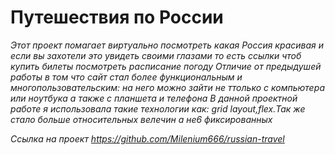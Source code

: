 # Путешествия по России

*Этот проект помагает виртуально посмотреть какая Россия красивая и если вы захотели это увидеть своими глазами то есть ссылки чтоб купить билеты посмотреть расписание погоду*
*Отличие от предыдушей работы в том что сайт стал более функциональным и многопользовательским: на него можно зайти не ттолько с компьютера или ноутбука а также с планшета и телефона*
*В данной проектной работе я использовала такие технологии как: grid layout,flex.Так же стало больше относительных велечин а не6 фиксированных*

*Ссылка на проект*
*https://github.com/Milenium666/russian-travel*
























